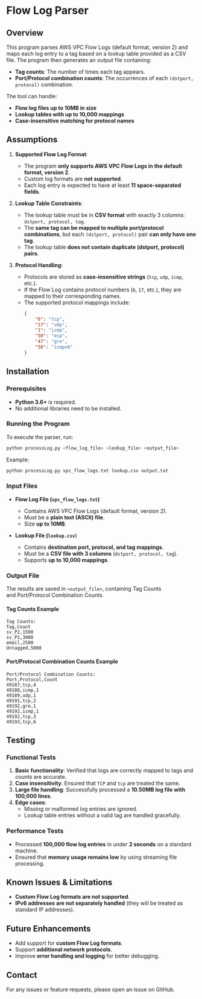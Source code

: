 # Flow Log Parser

## Overview

This program parses AWS VPC Flow Logs (default format, version 2) and maps each log entry to a tag based on a lookup table provided as a CSV file. The program then generates an output file containing:

- **Tag counts**: The number of times each tag appears.
- **Port/Protocol combination counts**: The occurrences of each `(dstport, protocol)` combination.

The tool can handle:

- **Flow log files up to 10MB in size**
- **Lookup tables with up to 10,000 mappings**
- **Case-insensitive matching for protocol names**

## Assumptions

1. **Supported Flow Log Format**:

   - The program **only supports AWS VPC Flow Logs in the default format, version 2**.
   - Custom log formats are **not supported**.
   - Each log entry is expected to have at least **11 space-separated fields**.

2. **Lookup Table Constraints**:

   - The lookup table must be in **CSV format** with exactly 3 columns: `dstport, protocol, tag`.
   - The **same tag can be mapped to multiple port/protocol combinations**, but each `(dstport, protocol)` pair **can only have one tag**.
   - The lookup table **does not contain duplicate (dstport, protocol) pairs**.

3. **Protocol Handling**:

   - Protocols are stored as **case-insensitive strings** (`tcp`, `udp`, `icmp`, etc.).
   - If the Flow Log contains protocol numbers (`6`, `17`, etc.), they are mapped to their corresponding names.
   - The supported protocol mappings include:
     ```json
     {
         "6": "tcp",
         "17": "udp",
         "1": "icmp",
         "50": "esp",
         "47": "gre",
         "58": "icmpv6"
     }
     ```

## Installation

### Prerequisites

- **Python 3.6+** is required.
- No additional libraries need to be installed.

### Running the Program

To execute the parser, run:

```bash
python processLog.py <flow_log_file> <lookup_file> <output_file>
```

Example:

```bash
python processLog.py vpc_flow_logs.txt lookup.csv output.txt
```

### Input Files

- **Flow Log File (`vpc_flow_logs.txt`)**
  - Contains AWS VPC Flow Logs (default format, version 2).
  - Must be a **plain text (ASCII) file**.
  - Size **up to 10MB**.
  
- **Lookup File (`lookup.csv`**)
  - Contains **destination port, protocol, and tag mappings**.
  - Must be a **CSV file with 3 columns** (`dstport, protocol, tag`).
  - Supports **up to 10,000 mappings**.

### Output File

The results are saved in `<output_file>`, containing Tag Counts and Port/Protocol Combination Counts.

#### **Tag Counts Example**

```
Tag Counts:
Tag,Count
sv_P2,1500
sv_P1,3000
email,2500
Untagged,5000
```

#### **Port/Protocol Combination Counts Example**

```
Port/Protocol Combination Counts:
Port,Protocol,Count
49187,tcp,4
49188,icmp,1
49189,udp,1
49191,tcp,2
49192,gre,1
49192,icmp,1
49192,tcp,3
49193,tcp,6
```

## Testing

### Functional Tests

1. **Basic functionality**: Verified that logs are correctly mapped to tags and counts are accurate.
2. **Case insensitivity**: Ensured that `TCP` and `tcp` are treated the same.
3. **Large file handling**: Successfully processed a **10.50MB log file with 100,000 lines**.
4. **Edge cases**:
   - Missing or malformed log entries are ignored.
   - Lookup table entries without a valid tag are handled gracefully.

### Performance Tests

- Processed **100,000 flow log entries** in under **2 seconds** on a standard machine.
- Ensured that **memory usage remains low** by using streaming file processing.

## Known Issues & Limitations

- **Custom Flow Log formats are not supported**.
- **IPv6 addresses are not separately handled** (they will be treated as standard IP addresses).

## Future Enhancements

- Add support for **custom Flow Log formats**.
- Support **additional network protocols**.
- Improve **error handling and logging** for better debugging.

## Contact

For any issues or feature requests, please open an issue on GitHub.&#x20;

